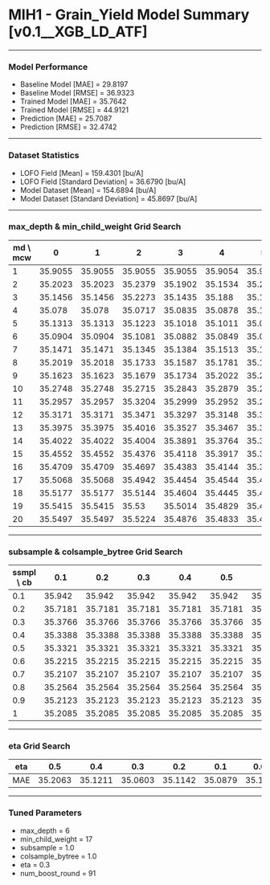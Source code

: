 # MIH1 - Grain_Yield Model Summary [v0.1__XGB_LD_ATF]

***

### Model Performance

- Baseline Model [MAE] = 29.8197
- Baseline Model [RMSE] = 36.9323
- Trained Model [MAE] = 35.7642
- Trained Model [RMSE] = 44.9121
- Prediction [MAE] = 25.7087
- Prediction [RMSE] = 32.4742
***

### Dataset Statistics

- LOFO Field [Mean] = 159.4301 [bu/A]
- LOFO Field [Standard Deviation] = 36.6790 [bu/A]
- Model Dataset [Mean] = 154.6894 [bu/A]
- Model Dataset [Standard Deviation] = 45.8697 [bu/A]
***

### max_depth & min_child_weight Grid Search

|   md \ mcw |       0 |       1 |       2 |       3 |       4 |       5 |       6 |       7 |       8 |       9 |      10 |      11 |      12 |      13 |      14 |      15 |      16 |      17 |      18 |      19 |      20 |
|------------|---------|---------|---------|---------|---------|---------|---------|---------|---------|---------|---------|---------|---------|---------|---------|---------|---------|---------|---------|---------|---------|
|          1 | 35.9055 | 35.9055 | 35.9055 | 35.9055 | 35.9054 | 35.9054 | 35.9054 | 35.9054 | 35.9054 | 35.9015 | 35.9002 | 35.8079 | 35.8071 | 35.8538 | 35.7243 | 35.7243 | 35.8345 | 35.8345 | 35.8345 | 35.7065 | 35.8973 |
|          2 | 35.2023 | 35.2023 | 35.2379 | 35.1902 | 35.1534 | 35.2009 | 35.1902 | 35.1905 | 35.1769 | 35.2341 | 35.1805 | 35.1526 | 35.2958 | 35.1957 | 35.2375 | 35.1805 | 35.2073 | 35.2155 | 35.346  | 35.2321 | 35.19   |
|          3 | 35.1456 | 35.1456 | 35.2273 | 35.1435 | 35.188  | 35.1258 | 35.1103 | 35.1209 | 35.1561 | 35.121  | 35.1891 | 35.1321 | 35.1277 | 35.1758 | 35.17   | 35.235  | 35.1473 | 35.242  | 35.1788 | 35.1799 | 35.2501 |
|          4 | 35.078  | 35.078  | 35.0717 | 35.0835 | 35.0878 | 35.1    | 35.0934 | 35.1235 | 35.1283 | 35.1013 | 35.1202 | 35.1011 | 35.1656 | 35.1727 | 35.1506 | 35.1594 | 35.1565 | 35.1865 | 35.1075 | 35.1489 | 35.1297 |
|          5 | 35.1313 | 35.1313 | 35.1223 | 35.1018 | 35.1011 | 35.081  | 35.1204 | 35.0766 | 35.1202 | 35.0759 | 35.1034 | 35.0796 | 35.1498 | 35.1506 | 35.1644 | 35.147  | 35.1356 | 35.128  | 35.1188 | 35.144  | 35.1051 |
|          6 | 35.0904 | 35.0904 | 35.1081 | 35.0882 | 35.0849 | 35.0956 | 35.09   | 35.129  | 35.1229 | 35.1102 | 35.0987 | 35.1165 | 35.1151 | 35.0678 | 35.1226 | 35.0933 | 35.1326 | 35.0603 | 35.0901 | 35.1312 | 35.0895 |
|          7 | 35.1471 | 35.1471 | 35.1345 | 35.1384 | 35.1513 | 35.1602 | 35.1306 | 35.1807 | 35.1307 | 35.0888 | 35.1134 | 35.117  | 35.0743 | 35.1344 | 35.1492 | 35.111  | 35.1432 | 35.1513 | 35.1246 | 35.1217 | 35.0938 |
|          8 | 35.2019 | 35.2018 | 35.1733 | 35.1587 | 35.1781 | 35.1529 | 35.1525 | 35.1676 | 35.1887 | 35.1552 | 35.1289 | 35.1121 | 35.1207 | 35.1117 | 35.1578 | 35.1058 | 35.1451 | 35.089  | 35.1244 | 35.1037 | 35.0905 |
|          9 | 35.1623 | 35.1623 | 35.1679 | 35.1734 | 35.2022 | 35.2024 | 35.2103 | 35.2131 | 35.1448 | 35.1526 | 35.1612 | 35.1396 | 35.1781 | 35.1214 | 35.1488 | 35.1443 | 35.1339 | 35.1027 | 35.1072 | 35.1044 | 35.1508 |
|         10 | 35.2748 | 35.2748 | 35.2715 | 35.2843 | 35.2879 | 35.2781 | 35.2261 | 35.1906 | 35.2347 | 35.2104 | 35.2075 | 35.1529 | 35.1771 | 35.1969 | 35.1517 | 35.153  | 35.1822 | 35.1282 | 35.1343 | 35.1192 | 35.119  |
|         11 | 35.2957 | 35.2957 | 35.3204 | 35.2999 | 35.2952 | 35.2799 | 35.2554 | 35.2316 | 35.2427 | 35.2046 | 35.2065 | 35.1881 | 35.1971 | 35.1931 | 35.191  | 35.2282 | 35.214  | 35.1528 | 35.1316 | 35.1285 | 35.1546 |
|         12 | 35.3171 | 35.3171 | 35.3471 | 35.3297 | 35.3148 | 35.3117 | 35.2789 | 35.2724 | 35.2787 | 35.2503 | 35.2238 | 35.2158 | 35.2136 | 35.2164 | 35.2128 | 35.1834 | 35.2251 | 35.195  | 35.152  | 35.139  | 35.1267 |
|         13 | 35.3975 | 35.3975 | 35.4016 | 35.3527 | 35.3467 | 35.3312 | 35.2833 | 35.3115 | 35.2894 | 35.2623 | 35.2594 | 35.2525 | 35.2272 | 35.2553 | 35.1998 | 35.2386 | 35.2113 | 35.1852 | 35.1948 | 35.1869 | 35.1693 |
|         14 | 35.4022 | 35.4022 | 35.4004 | 35.3891 | 35.3764 | 35.3441 | 35.2951 | 35.322  | 35.3049 | 35.2845 | 35.2794 | 35.2761 | 35.2591 | 35.2437 | 35.2361 | 35.2329 | 35.2253 | 35.2054 | 35.199  | 35.1744 | 35.2002 |
|         15 | 35.4552 | 35.4552 | 35.4376 | 35.4118 | 35.3917 | 35.3726 | 35.3493 | 35.3412 | 35.3211 | 35.2979 | 35.3203 | 35.2927 | 35.2666 | 35.2706 | 35.2636 | 35.268  | 35.2201 | 35.2159 | 35.176  | 35.2201 | 35.1698 |
|         16 | 35.4709 | 35.4709 | 35.4697 | 35.4383 | 35.4144 | 35.3965 | 35.3621 | 35.3638 | 35.3499 | 35.306  | 35.3199 | 35.2916 | 35.2989 | 35.2957 | 35.2487 | 35.2726 | 35.2428 | 35.2305 | 35.2027 | 35.2333 | 35.2065 |
|         17 | 35.5068 | 35.5068 | 35.4942 | 35.4454 | 35.4544 | 35.4138 | 35.363  | 35.3808 | 35.3678 | 35.3317 | 35.3366 | 35.3034 | 35.3074 | 35.3086 | 35.3012 | 35.2981 | 35.2631 | 35.2145 | 35.2355 | 35.1914 | 35.213  |
|         18 | 35.5177 | 35.5177 | 35.5144 | 35.4604 | 35.4445 | 35.414  | 35.397  | 35.3911 | 35.3587 | 35.3645 | 35.3379 | 35.3318 | 35.3227 | 35.3084 | 35.2999 | 35.3045 | 35.2528 | 35.2353 | 35.2299 | 35.2045 | 35.2199 |
|         19 | 35.5415 | 35.5415 | 35.53   | 35.5014 | 35.4829 | 35.4335 | 35.4068 | 35.4048 | 35.3994 | 35.3803 | 35.354  | 35.3434 | 35.2971 | 35.3193 | 35.3263 | 35.3153 | 35.2693 | 35.2519 | 35.2339 | 35.2314 | 35.2286 |
|         20 | 35.5497 | 35.5497 | 35.5224 | 35.4876 | 35.4833 | 35.451  | 35.4235 | 35.4266 | 35.3918 | 35.3839 | 35.3842 | 35.3622 | 35.3467 | 35.3409 | 35.3295 | 35.319  | 35.2999 | 35.2769 | 35.2591 | 35.2503 | 35.2305 |

***

### subsample & colsample_bytree Grid Search

|   ssmpl \ cb |     0.1 |     0.2 |     0.3 |     0.4 |     0.5 |     0.6 |     0.7 |     0.8 |     0.9 |     1.0 |
|--------------|---------|---------|---------|---------|---------|---------|---------|---------|---------|---------|
|          0.1 | 35.942  | 35.942  | 35.942  | 35.942  | 35.942  | 35.942  | 35.942  | 35.942  | 35.942  | 35.7488 |
|          0.2 | 35.7181 | 35.7181 | 35.7181 | 35.7181 | 35.7181 | 35.7181 | 35.7181 | 35.7181 | 35.7181 | 35.5132 |
|          0.3 | 35.3766 | 35.3766 | 35.3766 | 35.3766 | 35.3766 | 35.3766 | 35.3766 | 35.3766 | 35.3766 | 35.3878 |
|          0.4 | 35.3388 | 35.3388 | 35.3388 | 35.3388 | 35.3388 | 35.3388 | 35.3388 | 35.3388 | 35.3388 | 35.2577 |
|          0.5 | 35.3321 | 35.3321 | 35.3321 | 35.3321 | 35.3321 | 35.3321 | 35.3321 | 35.3321 | 35.3321 | 35.2345 |
|          0.6 | 35.2215 | 35.2215 | 35.2215 | 35.2215 | 35.2215 | 35.2215 | 35.2215 | 35.2215 | 35.2215 | 35.1955 |
|          0.7 | 35.2107 | 35.2107 | 35.2107 | 35.2107 | 35.2107 | 35.2107 | 35.2107 | 35.2107 | 35.2107 | 35.1876 |
|          0.8 | 35.2564 | 35.2564 | 35.2564 | 35.2564 | 35.2564 | 35.2564 | 35.2564 | 35.2564 | 35.2564 | 35.1961 |
|          0.9 | 35.2123 | 35.2123 | 35.2123 | 35.2123 | 35.2123 | 35.2123 | 35.2123 | 35.2123 | 35.2123 | 35.1046 |
|          1   | 35.2085 | 35.2085 | 35.2085 | 35.2085 | 35.2085 | 35.2085 | 35.2085 | 35.2085 | 35.2085 | 35.0603 |

***

### eta Grid Search

| eta   |     0.5 |     0.4 |     0.3 |     0.2 |     0.1 |    0.01 |   0.001 |
|-------|---------|---------|---------|---------|---------|---------|---------|
| MAE   | 35.2063 | 35.1211 | 35.0603 | 35.1142 | 35.0879 | 35.1159 | 62.8367 |

***

### Tuned Parameters

- max_depth = 6
- min_child_weight = 17
- subsample = 1.0
- colsample_bytree = 1.0
- eta = 0.3
- num_boost_round = 91
